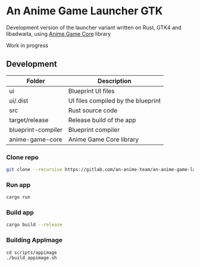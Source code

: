 # An Anime Game Launcher GTK

Development version of the launcher variant written on Rust, GTK4 and libadwaita, using [Anime Game Core](https://gitlab.com/an-anime-team/anime-game-core) library

Work in progress

## Development

| Folder | Description |
| - | - |
| ui | Blueprint UI files |
| ui/.dist | UI files compiled by the blueprint |
| src | Rust source code |
| target/release | Release build of the app |
| blueprint-compiler | Blueprint compiler |
| anime-game-core | Anime Game Core library |

### Clone repo

```sh
git clone --recursive https://gitlab.com/an-anime-team/an-anime-game-launcher-gtk
```

### Run app

```sh
cargo run
```

### Build app

```sh
cargo build --release
```

### Building AppImage

```
cd scripts/appimage
./build_appimage.sh
```
